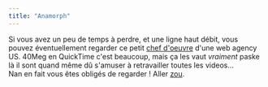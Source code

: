 ```yaml
---
title: "Anamorph"
---
```


Si vous avez un peu de temps à perdre, et une ligne haut débit, vous pouvez
éventuellement regarder ce petit [chef
d'oeuvre](http://anamorph.wddg.com/40mb.html) d'une web agency US. 40Meg en
QuickTime c'est beaucoup, mais ça les vaut _vraiment_ paske là il sont quand
même dû s'amuser à retravailler toutes les videos...  
Nan en fait vous êtes obligés de regarder ! Aller
[zou](http://anamorph.wddg.com/40mb.html).

